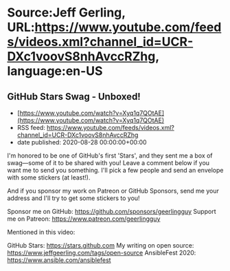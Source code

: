 # Source:Jeff Gerling, URL:https://www.youtube.com/feeds/videos.xml?channel_id=UCR-DXc1voovS8nhAvccRZhg, language:en-US

## GitHub Stars Swag - Unboxed!
 - [https://www.youtube.com/watch?v=Xyq1q7QOtAE](https://www.youtube.com/watch?v=Xyq1q7QOtAE)
 - RSS feed: https://www.youtube.com/feeds/videos.xml?channel_id=UCR-DXc1voovS8nhAvccRZhg
 - date published: 2020-08-28 00:00:00+00:00

I'm honored to be one of GitHub's first 'Stars', and they sent me a box of swag—some of it to be shared with you! Leave a comment below if you want me to send you something. I'll pick a few people and send an envelope with some stickers (at least!).

And if you sponsor my work on Patreon or GitHub Sponsors, send me your address and I'll try to get some stickers to you!

Sponsor me on GitHub: https://github.com/sponsors/geerlingguy
Support me on Patreon: https://www.patreon.com/geerlingguy

Mentioned in this video:

GitHub Stars: https://stars.github.com
My writing on open source: https://www.jeffgeerling.com/tags/open-source
AnsibleFest 2020: https://www.ansible.com/ansiblefest

